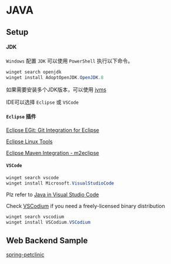 # JAVA

## Setup

#### JDK

`Windows` 配置 `JDK` 可以使用 `PowerShell` 执行以下命令。

```powershell
winget search openjdk
winget install AdoptOpenJDK.OpenJDK.8
```

如果需要安装多个JDK版本，可以使用 [jvms](https://github.com/ystyle/jvms)

IDE可以选择 `Eclipse` 或 `VSCode`

#### `Eclipse` 插件

[Eclipse EGit: Git Integration for Eclipse](https://github.com/eclipse-egit/egit/wiki/New-and-Noteworthy-7.1)

[Eclipse Linux Tools](https://github.com/eclipse-linuxtools/org.eclipse.linuxtools/blob/master/RELEASE_NOTES.md)

[Eclipse Maven Integration - m2eclipse](https://github.com/eclipse-m2e/m2e-core/blob/master/RELEASE_NOTES.md#270)

#### `VSCode`

```powershell
winget search vscode
winget install Microsoft.VisualStudioCode
```

Plz refer to [Java in Visual Studio Code
](https://code.visualstudio.com/docs/languages/java)

Check [VSCodium](https://vscodium.com/) if you need a freely-licensed binary distribution

```powershell
winget search vscodium
winget install VSCodium.VSCodium
```

## Web Backend Sample

[spring-petclinic](https://github.com/spring-projects/spring-petclinic)
